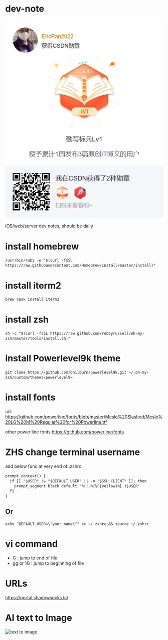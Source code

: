 # dev-note
![CSDN Bages](./images/csdn_bages.png)

iOS/web/server dev notes, should be daily

# install homebrew 
```
/usr/bin/ruby -e "$(curl -fsSL https://raw.githubusercontent.com/Homebrew/install/master/install)"
```

# install iterm2 
```
brew cask install iterm2
```
# install zsh 
```
sh -c "$(curl -fsSL https://raw.github.com/robbyrussell/oh-my-zsh/master/tools/install.sh)"
```
# install  Powerlevel9k theme
```
git clone https://github.com/bhilburn/powerlevel9k.git ~/.oh-my-zsh/custom/themes/powerlevel9k
```

# install fonts 
url: https://github.com/powerline/fonts/blob/master/Meslo%20Slashed/Meslo%20LG%20M%20Regular%20for%20Powerline.ttf

other power line fonts 
https://github.com/powerline/fonts

# ZHS change terminal username 
add below func at very end of .zshrc

```
prompt_context() {
  if [[ "$USER" != "$DEFAULT_USER" || -n "$SSH_CLIENT" ]]; then
    prompt_segment black default "%(!.%{%F{yellow}%}.)$USER"
  fi
}
```
## Or 
```
echo "DEFAULT_USER=\"your name\"" >> ~/.zshrc && source ~/.zshrc
```

# vi command 
- G : jump to end of file
- gg or 1G : jump to beginning of file

# URLs
https://portal.shadowsocks.la/

# AI text to Image

![text to image](https://image.pollinations.ai/prompt/a%20Girl%20in%20blue%20JK%20Skirt?width=512&height=512&seed=329382942703723) 


